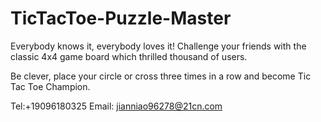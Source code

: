 # TicTacToe-Puzzle-Master

Everybody knows it, everybody loves it!
Challenge your friends with the classic 4x4 game board which thrilled thousand of users.

Be clever, place your circle or cross three times in a row and become Tic Tac Toe Champion.

Tel:+19096180325
Email: jianniao96278@21cn.com
